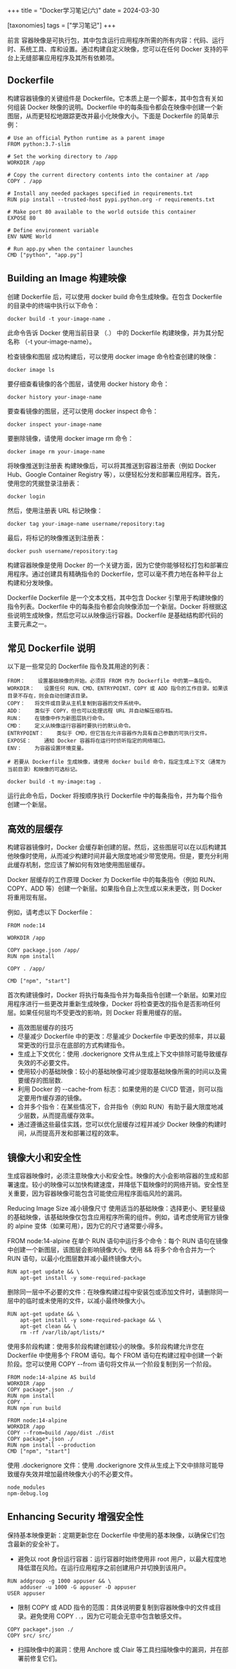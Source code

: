 +++
title = "Docker学习笔记(六)"
date = 2024-03-30

[taxonomies]
tags = ["学习笔记"]
+++

前言 容器映像是可执行包，其中包含运行应用程序所需的所有内容：代码、运行时、系统工具、库和设置。通过构建自定义映像，您可以在任何 Docker 支持的平台上无缝部署应用程序及其所有依赖项。


<!-- more -->

## **Dockerfile**
构建容器镜像的关键组件是 Dockerfile。它本质上是一个脚本，其中包含有关如何组装 Docker 映像的说明。Dockerfile 中的每条指令都会在映像中创建一个新图层，从而更轻松地跟踪更改并最小化映像大小。下面是 Dockerfile 的简单示例：
```
# Use an official Python runtime as a parent image
FROM python:3.7-slim

# Set the working directory to /app
WORKDIR /app

# Copy the current directory contents into the container at /app
COPY . /app

# Install any needed packages specified in requirements.txt
RUN pip install --trusted-host pypi.python.org -r requirements.txt

# Make port 80 available to the world outside this container
EXPOSE 80

# Define environment variable
ENV NAME World

# Run app.py when the container launches
CMD ["python", "app.py"]
```
## **Building an Image 构建映像**
创建 Dockerfile 后，可以使用 docker build 命令生成映像。在包含 Dockerfile 的目录中的终端中执行以下命令：
```
docker build -t your-image-name .
```
此命令告诉 Docker 使用当前目录 （.） 中的 Dockerfile 构建映像，并为其分配名称 （-t your-image-name）。

检查镜像和图层
成功构建后，可以使用 docker image 命令检查创建的映像：
```
docker image ls
```
要仔细查看镜像的各个图层，请使用 docker history 命令：
```
docker history your-image-name
```
要查看镜像的图层，还可以使用 docker inspect 命令：
```
docker inspect your-image-name
```
要删除镜像，请使用 docker image rm 命令：
```
docker image rm your-image-name
```
将映像推送到注册表
构建映像后，可以将其推送到容器注册表（例如 Docker Hub、Google Container Registry 等），以便轻松分发和部署应用程序。首先，使用您的凭据登录注册表：
```
docker login
```
然后，使用注册表 URL 标记映像：
```
docker tag your-image-name username/repository:tag
```
最后，将标记的映像推送到注册表：
```
docker push username/repository:tag
```
构建容器映像是使用 Docker 的一个关键方面，因为它使你能够轻松打包和部署应用程序。通过创建具有精确指令的 Dockerfile，您可以毫不费力地在各种平台上构建和分发映像。


Dockerfile
Dockerfile 是一个文本文档，其中包含 Docker 引擎用于构建映像的指令列表。Dockerfile 中的每条指令都会向映像添加一个新层。Docker 将根据这些说明生成映像，然后您可以从映像运行容器。Dockerfile 是基础结构即代码的主要元素之一。


## **常见 Dockerfile 说明**
以下是一些常见的 Dockerfile 指令及其用途的列表：
```
FROM：    设置基础映像的开始。必须将 FROM 作为 Dockerfile 中的第一条指令。
WORKDIR：   设置任何 RUN、CMD、ENTRYPOINT、COPY 或 ADD 指令的工作目录。如果该目录不存在，则会自动创建该目录。
COPY：   将文件或目录从主机复制到容器的文件系统中。
ADD：    类似于 COPY，但也可以处理远程 URL 并自动解压缩存档。
RUN：    在镜像中作为新图层执行命令。
CMD：    定义从映像运行容器时要执行的默认命令。
ENTRYPOINT：    类似于 CMD，但它旨在允许容器作为具有自己参数的可执行文件。
EXPOSE：    通知 Docker 容器将在运行时侦听指定的网络端口。
ENV：    为容器设置环境变量。

# 若要从 Dockerfile 生成映像，请使用 docker build 命令，指定生成上下文（通常为当前目录）和映像的可选标记。
```
```
docker build -t my-image:tag .
```
运行此命令后，Docker 将按顺序执行 Dockerfile 中的每条指令，并为每个指令创建一个新层。


## **高效的层缓存**
构建容器镜像时，Docker 会缓存新创建的层。然后，这些图层可以在以后构建其他映像时使用，从而减少构建时间并最大限度地减少带宽使用。但是，要充分利用此缓存机制，您应该了解如何有效地使用图层缓存。

Docker 层缓存的工作原理
Docker 为 Dockerfile 中的每条指令（例如 RUN、COPY、ADD 等）创建一个新层。如果指令自上次生成以来未更改，则 Docker 将重用现有层。

例如，请考虑以下 Dockerfile：
```
FROM node:14

WORKDIR /app

COPY package.json /app/
RUN npm install

COPY . /app/

CMD ["npm", "start"]
```
首次构建镜像时，Docker 将执行每条指令并为每条指令创建一个新层。如果对应用程序进行一些更改并重新生成映像，Docker 将检查更改的指令是否影响任何层。如果任何层均不受更改的影响，则 Docker 将重用缓存的层。

- 高效图层缓存的技巧
- 尽量减少 Dockerfile 中的更改：尽量减少 Dockerfile 中更改的频率，并以最常更改的行显示在底部的方式构建指令。
- 生成上下文优化：使用 .dockerignore 文件从生成上下文中排除可能导致缓存失效的不必要文件。
- 使用较小的基础映像：较小的基础映像可减少提取基础映像所需的时间以及需要缓存的图层数.
- 利用 Docker 的 --cache-from 标志：如果使用的是 CI/CD 管道，则可以指定要用作缓存源的镜像。
- 合并多个指令：在某些情况下，合并指令（例如 RUN）有助于最大限度地减少层数，从而提高缓存效率。
- 通过遵循这些最佳实践，您可以优化层缓存过程并减少 Docker 映像的构建时间，从而提高开发和部署过程的效率。


## **镜像大小和安全性**
生成容器映像时，必须注意映像大小和安全性。映像的大小会影响容器的生成和部署速度。较小的映像可以加快构建速度，并降低下载映像时的网络开销。安全性至关重要，因为容器映像可能包含可能使应用程序面临风险的漏洞。

Reducing Image Size 减小镜像尺寸
使用适当的基础映像：选择更小、更轻量级的基础映像，该基础映像仅包含应用程序所需的组件。例如，请考虑使用官方镜像的 alpine 变体（如果可用），因为它的尺寸通常要小得多。

FROM node:14-alpine
在单个 RUN 语句中运行多个命令：每个 RUN 语句在镜像中创建一个新图层，该图层会影响镜像大小。使用 && 将多个命令合并为一个 RUN 语句，以最小化图层数并减小最终镜像大小。
```
RUN apt-get update && \
    apt-get install -y some-required-package
```
删除同一层中不必要的文件：在映像构建过程中安装包或添加文件时，请删除同一层中的临时或未使用的文件，以减小最终映像大小。
```
RUN apt-get update && \
    apt-get install -y some-required-package && \
    apt-get clean && \
    rm -rf /var/lib/apt/lists/*
```
使用多阶段构建：使用多阶段构建创建较小的映像。多阶段构建允许您在 Dockerfile 中使用多个 FROM 语句。每个 FROM 语句在构建过程中创建一个新阶段。您可以使用 COPY --from 语句将文件从一个阶段复制到另一个阶段。
```
FROM node:14-alpine AS build
WORKDIR /app
COPY package*.json ./
RUN npm install
COPY . .
RUN npm run build

FROM node:14-alpine
WORKDIR /app
COPY --from=build /app/dist ./dist
COPY package*.json ./
RUN npm install --production
CMD ["npm", "start"]
```
使用 .dockerignore 文件：使用 .dockerignore 文件从生成上下文中排除可能导致缓存失效并增加最终映像大小的不必要文件。
```
node_modules
npm-debug.log
```

## **Enhancing Security 增强安全性**
保持基本映像更新：定期更新您在 Dockerfile 中使用的基本映像，以确保它们包含最新的安全补丁。

- 避免以 root 身份运行容器：运行容器时始终使用非 root 用户，以最大程度地降低潜在风险。在运行应用程序之前创建用户并切换到该用户。
```
RUN addgroup -g 1000 appuser && \
    adduser -u 1000 -G appuser -D appuser
USER appuser
```
- 限制 COPY 或 ADD 指令的范围：具体说明要复制到容器映像中的文件或目录。避免使用 COPY . .，因为它可能会无意中包含敏感文件。
```
COPY package*.json ./
COPY src/ src/
```
- 扫描映像中的漏洞：使用 Anchore 或 Clair 等工具扫描映像中的漏洞，并在部署前修复它们。


